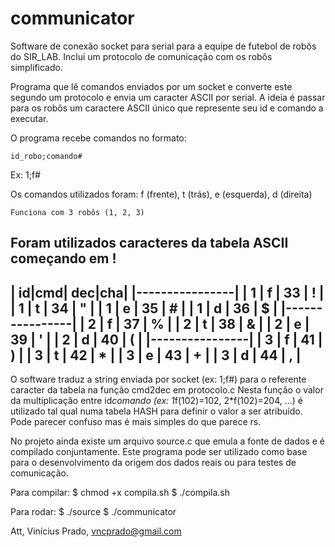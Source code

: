 communicator
============

Software de conexão socket para serial para a equipe de futebol de robôs do SIR_LAB.
Inclui um protocolo de comunicação com os robôs simplificado.

Programa que lê comandos enviados por um socket e converte este segundo um protocolo e envia um caracter ASCII por serial.
A ideia é passar para os robôs um caractere ASCII único que represente seu id e comando a executar.

O programa recebe comandos no formato:

    id_robo;comando#
    
Ex:
    1;f#
    
Os comandos utilizados foram:
    f (frente), t (trás), e (esquerda), d (direita)
    
    Funciona com 3 robôs (1, 2, 3)

Foram utilizados caracteres da tabela ASCII começando em !
   ------------------
   | id|cmd| dec|cha|
   |----------------|
   | 1 | f | 33 | ! |
   | 1 | t | 34 | " |
   | 1 | e | 35 | # |
   | 1 | d | 36 | $ |
   |----------------|
   | 2 | f | 37 | % |
   | 2 | t | 38 | & |
   | 2 | e | 39 | ' |
   | 2 | d | 40 | ( |
   |----------------|
   | 3 | f | 41 | ) |
   | 3 | t | 42 | * |
   | 3 | e | 43 | + |
   | 3 | d | 44 | , |
   ------------------
O software traduz a string enviada por socket (ex: 1;f#) para o referente caracter da tabela na função cmd2dec em protocolo.c
Nesta função o valor da multiplicação entre id*comando (ex: 1*f(102)=102, 2*f(102)=204, ...) é utilizado tal qual numa tabela HASH
para definir o valor a ser atribuído. Pode parecer confuso mas é mais simples do que parece rs.

No projeto ainda existe um arquivo source.c que emula a fonte de dados e é compilado conjuntamente.
Este programa pode ser utilizado como base para o desenvolvimento da origem dos dados reais ou para testes de comunicação.

Para compilar:
$ chmod +x compila.sh
$ ./compila.sh

Para rodar:
$ ./source
$ ./communicator


Att,
Vinícius Prado, vncprado@gmail.com




